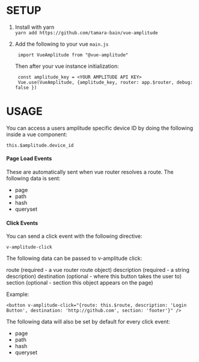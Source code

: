 # SETUP

1. Install with yarn  
`yarn add https://github.com/tamara-bain/vue-amplitude`

2. Add the following to your vue `main.js`

        import VueAmplitude from "@vue-amplitude"
    
    Then after your vue instance initialization:
        
        const amplitude_key = <YOUR AMPLITUDE API KEY>
        Vue.use(VueAmplitude, {amplitude_key, router: app.$router, debug: false })


# USAGE

You can access a users amplitude specific device ID by doing the following inside a vue component:

`this.$amplitude.device_id`


#### Page Load Events

These are automatically sent when vue router resolves a route. The following data is sent:
- page
- path
- hash
- queryset


#### Click Events

You can send a click event with the following directive:

`v-amplitude-click`

The following data can be passed to v-amplitude click:

route (required - a vue router route object)
description (required - a string description)
destination (optional - where this button takes the user to)
section (optional - section this object appears on the page)

Example:

    <button v-amplitude-click="{route: this.$route, description: 'Login Button', destination: 'http://github.com', section: 'footer'}" />

The following data will also be set by default for every click event: 
- page
- path
- hash
- queryset


